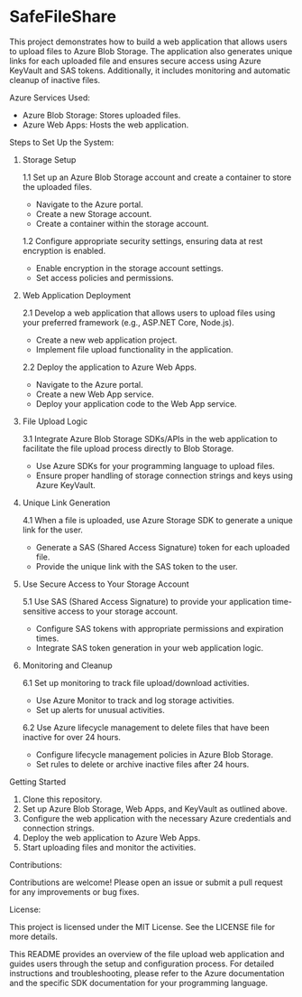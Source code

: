 # SafeFileShare
This project demonstrates how to build a web application that allows users to upload files to Azure Blob Storage. The application also generates unique links for each uploaded file and ensures secure access using Azure KeyVault and SAS tokens. Additionally, it includes monitoring and automatic cleanup of inactive files.

Azure Services Used:
- Azure Blob Storage: Stores uploaded files.
- Azure Web Apps: Hosts the web application.


Steps to Set Up the System:
1. Storage Setup

    1.1 Set up an Azure Blob Storage account and create a container to store the uploaded files.
    - Navigate to the Azure portal.
    - Create a new Storage account.
    - Create a container within the storage account.

    1.2 Configure appropriate security settings, ensuring data at rest encryption is enabled.
    - Enable encryption in the storage account settings.
    - Set access policies and permissions.

2. Web Application Deployment

    2.1 Develop a web application that allows users to upload files using your preferred framework (e.g., ASP.NET Core, Node.js).
      - Create a new web application project.
      - Implement file upload functionality in the application.

    2.2 Deploy the application to Azure Web Apps.
      - Navigate to the Azure portal.
      - Create a new Web App service.
      - Deploy your application code to the Web App service.

3. File Upload Logic

    3.1 Integrate Azure Blob Storage SDKs/APIs in the web application to facilitate the file upload process directly to Blob Storage.
      - Use Azure SDKs for your programming language to upload files.
      - Ensure proper handling of storage connection strings and keys using Azure KeyVault.

4. Unique Link Generation

    4.1 When a file is uploaded, use Azure Storage SDK to generate a unique link for the user.
      - Generate a SAS (Shared Access Signature) token for each uploaded file.
      - Provide the unique link with the SAS token to the user.

5. Use Secure Access to Your Storage Account

    5.1 Use SAS (Shared Access Signature) to provide your application time-sensitive access to your storage account.
      - Configure SAS tokens with appropriate permissions and expiration times.
      - Integrate SAS token generation in your web application logic.

6. Monitoring and Cleanup

    6.1 Set up monitoring to track file upload/download activities.
      - Use Azure Monitor to track and log storage activities.
      - Set up alerts for unusual activities.

    6.2 Use Azure lifecycle management to delete files that have been inactive for over 24 hours.
      - Configure lifecycle management policies in Azure Blob Storage.
      - Set rules to delete or archive inactive files after 24 hours.

Getting Started
1. Clone this repository.
2. Set up Azure Blob Storage, Web Apps, and KeyVault as outlined above.
3. Configure the web application with the necessary Azure credentials and connection strings.
4. Deploy the web application to Azure Web Apps.
5. Start uploading files and monitor the activities.

Contributions:

Contributions are welcome! Please open an issue or submit a pull request for any improvements or bug fixes.

License:

This project is licensed under the MIT License. See the LICENSE file for more details.

This README provides an overview of the file upload web application and guides users through the setup and configuration process. For detailed instructions and troubleshooting, please refer to the Azure documentation and the specific SDK documentation for your programming language.
